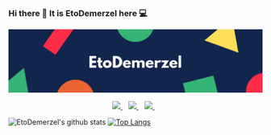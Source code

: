### Hi there 👋 It is EtoDemerzel here 💻
[<img src="name.png" alt="Banner"></p>](https://huangweiran.club)
<p align='center'>
  
  <!--<a href="https://wa.me/5518996643974?text=Olá!%20Alexandre">
    <img src="https://img.shields.io/badge/WHATSAPP-%2325D366.svg?&style=for-the-badge&logo=whatsapp&logoColor=white" />    
  </a>&nbsp;&nbsp;-->
  <a href="https://www.linkedin.com/in/weiranhuang/">
    <img src="https://img.shields.io/badge/linkedin-%230077B5.svg?&style=for-the-badge&logo=linkedin&logoColor=white" />
  </a>&nbsp;&nbsp;
    <a href="https://steamcommunity.com/profiles/76561198366671875/">
    <img src="https://img.shields.io/badge/Steam-%23000000.svg?&style=for-the-badge&logo=steam&logoColor=white" />
  </a>&nbsp;&nbsp;
  <a href="mailto:huangweiran1998@outlook.com">
    <img src="https://img.shields.io/badge/outlook-%230078D4.svg?&style=for-the-badge&logo=microsoft%20outlook&logoColor=white"" />
  </a>&nbsp;&nbsp;
  

  
</p>

![EtoDemerzel's github stats](https://github-readme-stats.vercel.app/api?username=EtoDemerzel0427&show_icons=true&theme=synthwave)
[![Top Langs](https://github-readme-stats.vercel.app/api/top-langs/?username=EtoDemerzel0427)](https://github.com/anuraghazra/github-readme-stats)

<!--
**EtoDemerzel0427/EtoDemerzel0427** is a ✨ _special_ ✨ repository because its `README.md` (this file) appears on your GitHub profile.

Here are some ideas to get you started:

- 🔭 I’m currently working on ...
- 🌱 I’m currently learning ...
- 👯 I’m looking to collaborate on ...
- 🤔 I’m looking for help with ...
- 💬 Ask me about ...
- 📫 How to reach me: ...
- 😄 Pronouns: ...
- ⚡ Fun fact: ...
-->
